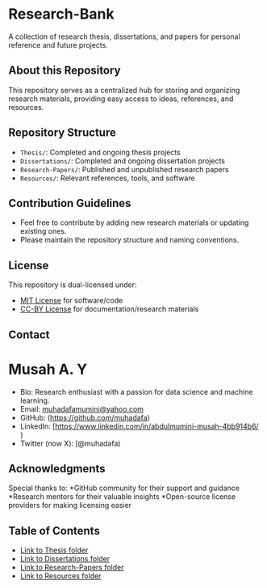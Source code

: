 # Research-Bank
A collection of research thesis, dissertations, and papers for personal reference and future projects.

## About this Repository
This repository serves as a centralized hub for storing and organizing research materials, providing easy access to ideas, references, and resources.


## Repository Structure
* `Thesis/`: Completed and ongoing thesis projects
* `Dissertations/`: Completed and ongoing dissertation projects
* `Research-Papers/`: Published and unpublished research papers
* `Resources/`: Relevant references, tools, and software


## Contribution Guidelines
* Feel free to contribute by adding new research materials or updating existing ones.
* Please maintain the repository structure and naming conventions.


## License
This repository is dual-licensed under:
* [MIT License](LICENSE-MIT.txt) for software/code
* [CC-BY License](LICENSE-CC-BY.txt) for documentation/research materials


## Contact

**Musah A. Y**
================

* Bio: Research enthusiast with a passion for data science and machine learning.
* Email: muhadafamumini@yahoo.com
* GitHub: (https://github.com/muhadafa)
* LinkedIn: [https://www.linkedin.com/in/abdulmumini-musah-4bb914b6/ )
* Twitter (now X): [@muhadafa)

## Acknowledgments
Special thanks to:
*GitHub community for their support and guidance
*Research mentors for their valuable insights
*Open-source license providers for making licensing easier



## Table of Contents
* [Link to Thesis folder](./Thesis)
* [Link to Dissertations folder](./Dissertations)
* [Link to Research-Papers folder](./Research-Papers)
* [Link to Resources folder](./Resources)
